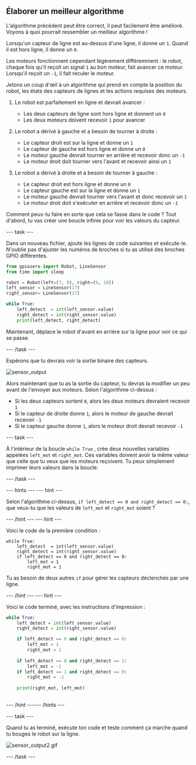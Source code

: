 ## Élaborer un meilleur algorithme

L'algorithme précédent peut être correct, il peut facilement être amélioré. Voyons à quoi pourrait ressembler un meilleur algorithme !

Lorsqu'un capteur de ligne est au-dessus d'une ligne, il donne un `1`. Quand il est hors ligne, il donne un `0`.

Les moteurs fonctionnent cependant légèrement différemment : le robot, chaque fois qu'il reçoit un signal `1` au bon moteur, fait avancer ce moteur. Lorsqu'il reçoit un `-1`, il fait reculer le moteur.

Jetons un coup d'œil à un algorithme qui prend en compte la position du robot, les états des capteurs de lignes et les actions requises des moteurs.

1. Le robot est parfaitement en ligne et devrait avancer :
    
    - Les deux capteurs de ligne sont hors ligne et donnent un `0`
    - Les deux moteurs doivent recevoir `1` pour avancer

2. Le robot a dérivé à gauche et a besoin de tourner à droite :
    
    - Le capteur droit est sur la ligne et donne un `1`
    - Le capteur de gauche est hors ligne et donne un `0`
    - Le moteur gauche devrait tourner en arrière et recevoir donc un `-1`
    - Le moteur droit doit tourner vers l'avant et recevoir ainsi un `1`

3. Le robot a dérivé à droite et a besoin de tourner à gauche :
    
    - Le capteur droit est hors ligne et donne un `0`
    - Le capteur gauche est sur la ligne et donne un `1`
    - Le moteur gauche devrait tourner vers l'avant et donc recevoir un `1`
    - Le moteur droit doit s'exécuter en arrière et recevoir donc un `-1`

Comment peux-tu faire en sorte que cela se fasse dans le code ? Tout d'abord, tu vas créer une boucle infinie pour voir les valeurs du capteur.

--- task ---

Dans un nouveau fichier, ajoute les lignes de code suivantes et exécute-le. N'oublie pas d'ajuster les numéros de broches si tu as utilisé des broches GPIO différentes.

```python
from gpiozero import Robot, LineSensor
from time import sleep

robot = Robot(left=(7, 8), right=(9, 10)) 
left_sensor = LineSensor(17)
right_sensor= LineSensor(27)

while True:
    left_detect  = int(left_sensor.value)
    right_detect = int(right_sensor.value)
    print(left_detect, right_detect)
```

Maintenant, déplace le robot d'avant en arrière sur la ligne pour voir ce qui se passe.

--- /task ---

Espérons que tu devrais voir la sortie binaire des capteurs.

![sensor_output](images/sensor_output.gif)

Alors maintenant que tu as la sortie du capteur, tu devras la modifier un peu avant de l'envoyer aux moteurs. Selon l'algorithme ci-dessus :

- Si les deux capteurs sortent `0`, alors les deux moteurs devraient recevoir `1`
- Si le capteur de droite donne `1`, alors le moteur de gauche devrait recevoir `-1`
- Si le capteur gauche donne `1`, alors le moteur droit devrait recevoir `-1`

--- task ---

À l'intérieur de la boucle `while True` , crée deux nouvelles variables appelées `left_mot` et `right_mot`. Ces variables doivent avoir la même valeur que celle que tu veux que les moteurs reçoivent. Tu peux simplement imprimer leurs valeurs dans la boucle.

--- /task ---

--- hints ---
 --- hint ---

Selon l'algorithme ci-dessus, `if left_detect == 0 and right_detect == 0:`, que veux-tu que les valeurs de `left_mot` et `right_mot` soient ?

--- /hint --- --- hint ---

Voici le code de la première condition :

    while True:
        left_detect  = int(left_sensor.value)
        right_detect = int(right_sensor.value)
        if left_detect == 0 and right_detect == 0:
            left_mot = 1
            right_mot = 1
    

Tu as besoin de deux autres `if` pour gérer les capteurs déclenchés par une ligne.

--- /hint --- --- hint ---

Voici le code terminé, avec les instructions d'impression :

```python 
while True: 
    left_detect = int(left_sensor.value) 
    right_detect = int(right_sensor.value)

    if left_detect == 0 and right_detect == 0:
        left_mot = 1
        right_mot = 1
    
    if left_detect == 0 and right_detect == 1:
        left_mot = -1
    if left_detect == 1 and right_detect == 0:
        right_mot = -1
    
    print(right_mot, left_mot)
    

```

--- /hint ------ /hints ---

--- task ---

Quand tu as terminé, exécute ton code et teste comment ça marche quand tu bouges le robot sur la ligne.

![sensor_output2.gif](images/sensor_output2.gif)

--- /task ---